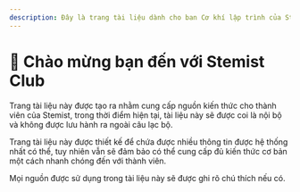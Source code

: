 ```yaml
---
description: Đây là trang tài liệu dành cho ban Cơ khí lập trình của Stemist Club
---
```


# 👋 Chào mừng bạn đến với Stemist Club

Trang tài liệu này được tạo ra nhằm cung cấp nguồn kiến thức cho thành viên của Stemist, trong thời điểm hiện tại, tài liệu này sẽ được coi là nội bộ và không được lưu hành ra ngoài câu lạc bộ.

Trang tài liệu này được thiết kế để chứa được nhiều thông tin được hệ thống nhất có thể, tuy nhiên vẫn sẽ đảm bảo có thể cung cấp đủ kiến thức cơ bản một cách nhanh chóng đến với thành viên.

Mọi nguồn được sử dụng trong tài liệu này sẽ được ghi rõ chú thích nếu có.

